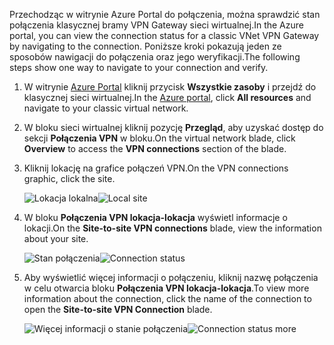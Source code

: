 <span data-ttu-id="9be8b-101">Przechodząc w witrynie Azure Portal do połączenia, można sprawdzić stan połączenia klasycznej bramy VPN Gateway sieci wirtualnej.</span><span class="sxs-lookup"><span data-stu-id="9be8b-101">In the Azure portal, you can view the connection status for a classic VNet VPN Gateway by navigating to the connection.</span></span> <span data-ttu-id="9be8b-102">Poniższe kroki pokazują jeden ze sposobów nawigacji do połączenia oraz jego weryfikacji.</span><span class="sxs-lookup"><span data-stu-id="9be8b-102">The following steps show one way to navigate to your connection and verify.</span></span>

1. <span data-ttu-id="9be8b-103">W witrynie [Azure Portal](http://portal.azure.com) kliknij przycisk **Wszystkie zasoby** i przejdź do klasycznej sieci wirtualnej.</span><span class="sxs-lookup"><span data-stu-id="9be8b-103">In the [Azure portal](http://portal.azure.com), click **All resources** and navigate to your classic virtual network.</span></span>
2. <span data-ttu-id="9be8b-104">W bloku sieci wirtualnej kliknij pozycję **Przegląd**, aby uzyskać dostęp do sekcji **Połączenia VPN** w bloku.</span><span class="sxs-lookup"><span data-stu-id="9be8b-104">On the virtual network blade, click **Overview** to access the **VPN connections** section of the blade.</span></span>
3. <span data-ttu-id="9be8b-105">Kliknij lokację na grafice połączeń VPN.</span><span class="sxs-lookup"><span data-stu-id="9be8b-105">On the VPN connections graphic, click the site.</span></span>

    <span data-ttu-id="9be8b-106">![Lokacja lokalna](./media/vpn-gateway-verify-connection-azureportal-classic/localsitename.png "lokacja lokalna")</span><span class="sxs-lookup"><span data-stu-id="9be8b-106">![Local site](./media/vpn-gateway-verify-connection-azureportal-classic/localsitename.png "local site")</span></span>
4. <span data-ttu-id="9be8b-107">W bloku **Połączenia VPN lokacja-lokacja** wyświetl informacje o lokacji.</span><span class="sxs-lookup"><span data-stu-id="9be8b-107">On the **Site-to-site VPN connections** blade, view the information about your site.</span></span>

    <span data-ttu-id="9be8b-108">![Stan połączenia](./media/vpn-gateway-verify-connection-azureportal-classic/siteconnectstatus.png "stan połączenia")</span><span class="sxs-lookup"><span data-stu-id="9be8b-108">![Connection status](./media/vpn-gateway-verify-connection-azureportal-classic/siteconnectstatus.png "Connection status")</span></span>
5. <span data-ttu-id="9be8b-109">Aby wyświetlić więcej informacji o połączeniu, kliknij nazwę połączenia w celu otwarcia bloku **Połączenia VPN lokacja-lokacja**.</span><span class="sxs-lookup"><span data-stu-id="9be8b-109">To view more information about the connection, click the name of the connection to open the **Site-to-site VPN Connection** blade.</span></span>

    <span data-ttu-id="9be8b-110">![Więcej informacji o stanie połączenia](./media/vpn-gateway-verify-connection-azureportal-classic/connections4.png "Więcej informacji o stanie połączenia")</span><span class="sxs-lookup"><span data-stu-id="9be8b-110">![Connection status more](./media/vpn-gateway-verify-connection-azureportal-classic/connections4.png "Connection status more info")</span></span>